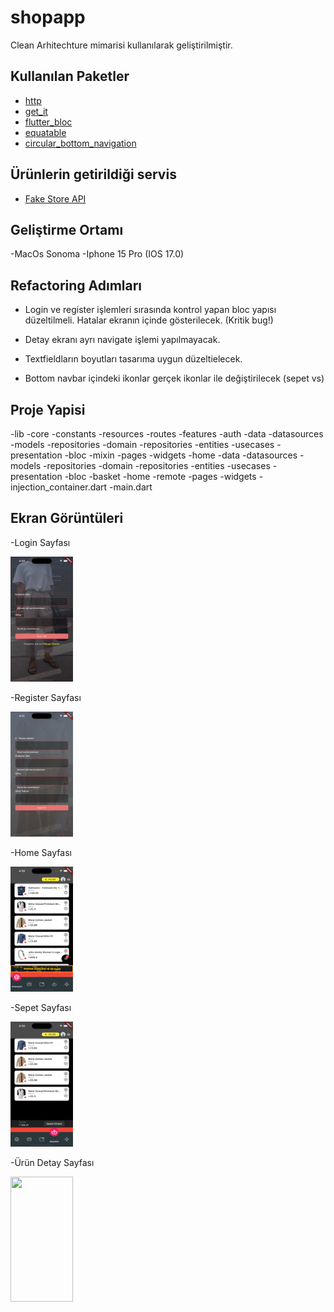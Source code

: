 # shopapp

Clean Arhitechture mimarisi kullanılarak geliştirilmiştir.

## Kullanılan Paketler

- [http](https://pub.dev/packages/http)
- [get_it](https://pub.dev/packages/get_it)
- [flutter_bloc](https://pub.dev/packages/flutter_bloc)
- [equatable](https://pub.dev/packages/equatable)
- [circular_bottom_navigation](https://pub.dev/packages/circular_bottom_navigation)

## Ürünlerin getirildiği servis
- [Fake Store API](https://fakestoreapi.com/)


## Geliştirme Ortamı
-MacOs Sonoma
-Iphone 15 Pro (IOS 17.0)

## Refactoring Adımları

- Login ve register işlemleri sırasında kontrol yapan bloc yapısı düzeltilmeli.
Hatalar ekranın içinde gösterilecek. (Kritik bug!)

- Detay ekranı ayrı navigate işlemi yapılmayacak.

- Textfieldların boyutları tasarıma uygun düzeltielecek.

- Bottom navbar içindeki ikonlar gerçek ikonlar ile değiştirilecek (sepet vs)

## Proje Yapisi

-lib
    -core
        -constants
        -resources
        -routes
    -features
        -auth
            -data
                -datasources
                -models
                -repositories
            -domain
                -repositories
                -entities
                -usecases
            -presentation
                -bloc
                -mixin
                -pages
                -widgets
        -home
            -data
                -datasources
                -models
                -repositories
            -domain
                -repositories
                -entities
                -usecases
            -presentation
                -bloc
                    -basket
                    -home
                    -remote
                -pages
                -widgets
    -injection_container.dart
    -main.dart


## Ekran Görüntüleri

-Login Sayfası

<img src='assets/ss/login.png' width='100' height='200'>

-Register Sayfası

<img src='assets/ss/register.png' width='100' height='200'>

-Home Sayfası

<img src='assets/ss/home.png' width='100' height='200'>

-Sepet Sayfası

<img src='assets/ss/basket.png' width='100' height='200'>

-Ürün Detay Sayfası

<img src='assets/ss/detaıl.png' width='100' height='200'>

